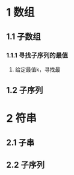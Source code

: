 # 1 数组


## 1.1 子数组


### 1.1.1 寻找子序列的最值


1. 给定最值k，寻找最

## 1.2 子序列




# 2 符串


## 2.1 子串



## 2.2 子序列